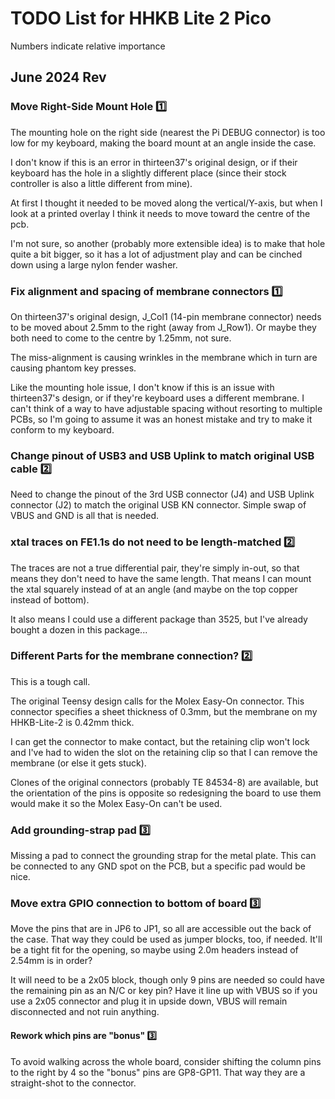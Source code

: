 # TODO List for HHKB Lite 2 Pico

Numbers indicate relative importance

## June 2024 Rev

### Move Right-Side Mount Hole 1️⃣

The mounting hole on the right side (nearest the Pi DEBUG connector) is too low
for my keyboard, making the board mount at an angle inside the case.

I don't know if this is an error in thirteen37's original design, or if their
keyboard has the hole in a slightly different place (since their stock
controller is also a little different from mine).

At first I thought it needed to be moved along the vertical/Y-axis, but when I
look at a printed overlay I think it needs to move toward the centre of the pcb.

I'm not sure, so another (probably more extensible idea) is to make that hole
quite a bit bigger, so it has a lot of adjustment play and can be cinched down
using a large nylon fender washer.

### Fix alignment and spacing of membrane connectors 1️⃣

On thirteen37's original design, J_Col1 (14-pin membrane connector) needs to be
moved about 2.5mm to the right (away from J_Row1). Or maybe they both need to
come to the centre by 1.25mm, not sure.

The miss-alignment is causing wrinkles in the membrane which in turn are causing
phantom key presses.

Like the mounting hole issue, I don't know if this is an issue with thirteen37's
design, or if they're keyboard uses a different membrane. I can't think of a
way to have adjustable spacing without resorting to multiple PCBs, so I'm going
to assume it was an honest mistake and try to make it conform to my keyboard.

### Change pinout of USB3 and USB Uplink to match original USB cable 2️⃣

Need to change the pinout of the 3rd USB connector (J4) and USB Uplink connector
(J2) to match the original USB KN connector. Simple swap of VBUS and GND is all
that is needed.

### xtal traces on FE1.1s do not need to be length-matched 2️⃣

The traces are not a true differential pair, they're simply in-out, so that
means they don't need to have the same length. That means I can mount the xtal
squarely instead of at an angle (and maybe on the top copper instead of bottom).

It also means I could use a different package than 3525, but I've already bought
a dozen in this package...

### Different Parts for the membrane connection? 2️⃣

This is a tough call.

The original Teensy design calls for the Molex Easy-On connector. This connector
specifies a sheet thickness of 0.3mm, but the membrane on my HHKB-Lite-2 is
0.42mm thick.

I can get the connector to make contact, but the retaining clip won't lock and
I've had to widen the slot on the retaining clip so that I can remove the
membrane (or else it gets stuck).

Clones of the original connectors (probably TE 84534-8) are available, but the
orientation of the pins is opposite so redesigning the board to use them would
make it so the Molex Easy-On can't be used.

### Add grounding-strap pad 3️⃣

Missing a pad to connect the grounding strap for the metal plate. This can be
connected to any GND spot on the PCB, but a specific pad would be nice.

### Move extra GPIO connection to bottom of board 3️⃣

Move the pins that are in JP6 to JP1, so all are accessible out the back of the
case. That way they could be used as jumper blocks, too, if needed.
It'll be a tight fit for the opening, so maybe using 2.0m headers instead of
2.54mm is in order?

It will need to be a 2x05 block, though only 9 pins are needed so could have
the remaining pin as an N/C or key pin? Have it line up with VBUS so if you use
a 2x05 connector and plug it in upside down, VBUS will remain disconnected and
not ruin anything.

#### Rework which pins are "bonus" 3️⃣

To avoid walking across the whole board, consider shifting the column pins to
the right by 4 so the "bonus" pins are GP8-GP11. That way they are a
straight-shot to the connector.
